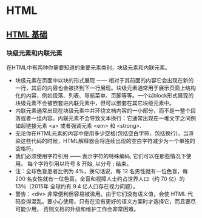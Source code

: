 # HTML

## [HTML 基础](https://developer.mozilla.org/zh-CN/docs/Learn/HTML/Introduction_to_HTML/Getting_started)

### 块级元素和内联元素

在HTML中有两种你需要知道的重要元素类别，块级元素和内联元素。

* 块级元素在页面中以块的形式展现 —— 相对于其前面的内容它会出现在新的一行，其后的内容也会被挤到下一行展现。块级元素通常用于展示页面上结构化的内容，例如段落、列表、导航菜单、页脚等等。一个以block形式展现的块级元素不会被嵌套进内联元素中，但可以嵌套在其它块级元素中。
* 内联元素通常出现在块级元素中并环绕文档内容的一小部分，而不是一整个段落或者一组内容。内联元素不会导致文本换行：它通常出现在一堆文字之间例如超链接元素 \<a> 或者强调元素 \<em> 和 \<strong>.
* 无论你在HTML元素的内容中使用多少空格(包括空白字符，包括换行)，当渲染这些代码的时候，HTML解释器会将连续出现的空白字符减少为一个单独的空格符。
* 我们必须使用字符引用 —— 表示字符的特殊编码, 它们可以在那些情况下使用。 每个字符引用以符号 & 开始, 以分号 ; 结束。
* 注：全球色盲患者比例为 4%，换句话说，每 12 名男性就有一位色盲，每 200 名女性就有一位色盲。全盲和视障人士约占世界人口（约 70 亿）的 13％（2015年 全球约有 9.4 亿人口存在视力问题）。
* 警告：\<div\> 非常便利但容易被滥用。由于它们没有语义值，会使 HTML 代码变得混乱。要小心使用，只有在没有更好的语义方案时才选择它，而且要尽可能少用， 否则文档的升级和维护工作会非常困难。
